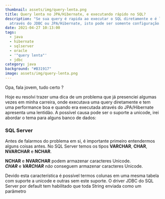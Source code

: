 ```yaml
---
thumbnail: assets/img/query-lenta.png
title: Query lenta no JPA/Hibernate, e executando rápido no SQL?
description: "Se sua query é rapida ao executar o SQL diretamente e é lenta
  através do JDBC ou JPA/Hibernate, isto pode ser somente configuração. "
date: 2021-04-27 10:13:00
tags:
  - java
  - hibernate
  - sqlserver
  - oracle
  - '"query lenta"'
  - jdbc
category: java
background: "#B31917"
image: assets/img/query-lenta.png
---
```

Opa, fala jovem, tudo certo ?

Hoje eu resolvi trazer uma dica de um problema que já presenciei algumas vezes em minha carreira, onde executava uma query diretamente e tem uma performance boa e quando era executada através do JPA/Hibernate apresenta uma lentidão. A possível causa pode ser o suporte a unicode, irei abordar o tema para alguns banco de dados:



### **SQL Server**

Antes de falarmos do problema em si, é importante primeiro entendermos alguns coisas antes. No SQL Server temos os tipos **VARCHAR**, **CHAR**, **NVARCHAR** e **NCHAR**.

**NCHAR** e **NVARCHAR** podem armazenar caracteres Unicode.\
***CHAR*** e ***VARCHAR*** *não* conseguem armazenar caracteres Unicode.

Devido esta característica é possível termos colunas em uma mesma tabela com suporte a unicode e outras sem este suporte. O driver JDBC do SQL Server por default tem habilitado que toda String enviada como um parâmetro